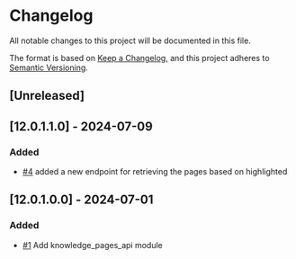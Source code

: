 # Changelog
All notable changes to this project will be documented in this file.

The format is based on [Keep a Changelog](https://keepachangelog.com/en/1.0.0/),
and this project adheres to [Semantic Versioning](https://semver.org/spec/v2.0.0.html).

## [Unreleased]
## [12.0.1.1.0] - 2024-07-09
### Added
- [#4](https://gitlab.com/somitcoop/erp-research/odoo-knowledge/-/merge_requests/4) added a new endpoint for retrieving the pages based on highlighted
## [12.0.1.0.0] - 2024-07-01
### Added
- [#1](https://gitlab.com/somitcoop/erp-research/odoo-knowledge/-/merge_requests/1) Add knowledge_pages_api module
